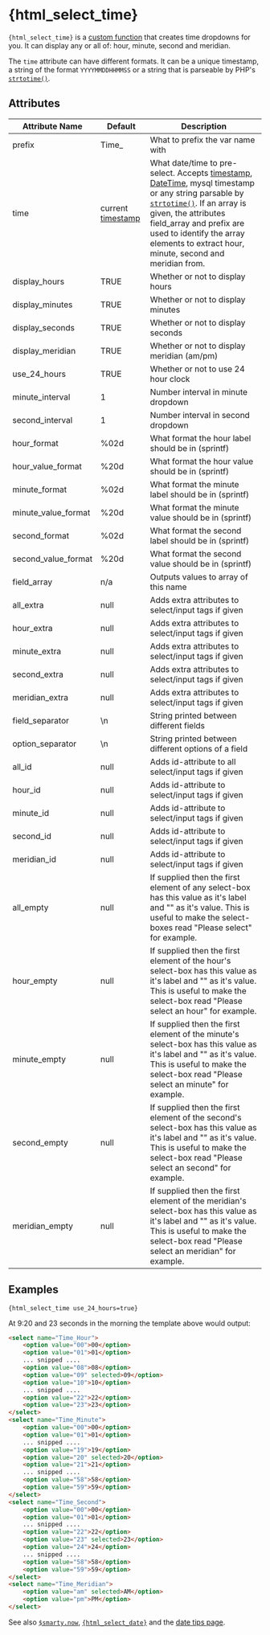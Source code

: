 # {html_select_time}

`{html_select_time}` is a [custom function](index.md)
that creates time dropdowns for you. It can display any or all of: hour,
minute, second and meridian.

The `time` attribute can have different formats. It can be a unique
timestamp, a string of the format `YYYYMMDDHHMMSS` or a string that is
parseable by PHP's [`strtotime()`](https://www.php.net/strtotime).

## Attributes

| Attribute Name        | Default                                                | Description                                                                                                                                                                                                                                                                                                                                                                              |
|-----------------------|--------------------------------------------------------|------------------------------------------------------------------------------------------------------------------------------------------------------------------------------------------------------------------------------------------------------------------------------------------------------------------------------------------------------------------------------------------|
| prefix                | Time\_                                                 | What to prefix the var name with                                                                                                                                                                                                                                                                                                                                                         |
| time                  | current [timestamp](https://www.php.net/function.time) | What date/time to pre-select. Accepts  [timestamp](https://www.php.net/function.time), [DateTime](https://www.php.net/class.DateTime), mysql timestamp or any string parsable by [`strtotime()`](https://www.php.net/strtotime). If an array is given, the attributes field\_array and prefix are used to identify the array elements to extract hour, minute, second and meridian from. |
| display\_hours        | TRUE                                                   | Whether or not to display hours                                                                                                                                                                                                                                                                                                                                                          |
| display\_minutes      | TRUE                                                   | Whether or not to display minutes                                                                                                                                                                                                                                                                                                                                                        |
| display\_seconds      | TRUE                                                   | Whether or not to display seconds                                                                                                                                                                                                                                                                                                                                                        |
| display\_meridian     | TRUE                                                   | Whether or not to display meridian (am/pm)                                                                                                                                                                                                                                                                                                                                               |
| use\_24\_hours        | TRUE                                                   | Whether or not to use 24 hour clock                                                                                                                                                                                                                                                                                                                                                      |
| minute\_interval      | 1                                                      | Number interval in minute dropdown                                                                                                                                                                                                                                                                                                                                                       |
| second\_interval      | 1                                                      | Number interval in second dropdown                                                                                                                                                                                                                                                                                                                                                       |
| hour\_format          | \%02d                                                  | What format the hour label should be in (sprintf)                                                                                                                                                                                                                                                                                                                                        |
| hour\_value\_format   | \%20d                                                  | What format the hour value should be in (sprintf)                                                                                                                                                                                                                                                                                                                                        |
| minute\_format        | \%02d                                                  | What format the minute label should be in (sprintf)                                                                                                                                                                                                                                                                                                                                      |
| minute\_value\_format | \%20d                                                  | What format the minute value should be in (sprintf)                                                                                                                                                                                                                                                                                                                                      |
| second\_format        | \%02d                                                  | What format the second label should be in (sprintf)                                                                                                                                                                                                                                                                                                                                      |
| second\_value\_format | \%20d                                                  | What format the second value should be in (sprintf)                                                                                                                                                                                                                                                                                                                                      |
| field\_array          | n/a                                                    | Outputs values to array of this name                                                                                                                                                                                                                                                                                                                                                     |
| all\_extra            | null                                                   | Adds extra attributes to select/input tags if given                                                                                                                                                                                                                                                                                                                                      |
| hour\_extra           | null                                                   | Adds extra attributes to select/input tags if given                                                                                                                                                                                                                                                                                                                                      |
| minute\_extra         | null                                                   | Adds extra attributes to select/input tags if given                                                                                                                                                                                                                                                                                                                                      |
| second\_extra         | null                                                   | Adds extra attributes to select/input tags if given                                                                                                                                                                                                                                                                                                                                      |
| meridian\_extra       | null                                                   | Adds extra attributes to select/input tags if given                                                                                                                                                                                                                                                                                                                                      |
| field\_separator      | \\n                                                    | String printed between different fields                                                                                                                                                                                                                                                                                                                                                  |
| option\_separator     | \\n                                                    | String printed between different options of a field                                                                                                                                                                                                                                                                                                                                      |
| all\_id               | null                                                   | Adds id-attribute to all select/input tags if given                                                                                                                                                                                                                                                                                                                                      |
| hour\_id              | null                                                   | Adds id-attribute to select/input tags if given                                                                                                                                                                                                                                                                                                                                          |
| minute\_id            | null                                                   | Adds id-attribute to select/input tags if given                                                                                                                                                                                                                                                                                                                                          |
| second\_id            | null                                                   | Adds id-attribute to select/input tags if given                                                                                                                                                                                                                                                                                                                                          |
| meridian\_id          | null                                                   | Adds id-attribute to select/input tags if given                                                                                                                                                                                                                                                                                                                                          |
| all\_empty            | null                                                   | If supplied then the first element of any select-box has this value as it's label and "" as it's value. This is useful to make the select-boxes read "Please select" for example.                                                                                                                                                                                                        |
| hour\_empty           | null                                                   | If supplied then the first element of the hour's select-box has this value as it's label and "" as it's value. This is useful to make the select-box read "Please select an hour" for example.                                                                                                                                                                                           |
| minute\_empty         | null                                                   | If supplied then the first element of the minute's select-box has this value as it's label and "" as it's value. This is useful to make the select-box read "Please select an minute" for example.                                                                                                                                                                                       |
| second\_empty         | null                                                   | If supplied then the first element of the second's select-box has this value as it's label and "" as it's value. This is useful to make the select-box read "Please select an second" for example.                                                                                                                                                                                       |
| meridian\_empty       | null                                                   | If supplied then the first element of the meridian's select-box has this value as it's label and "" as it's value. This is useful to make the select-box read "Please select an meridian" for example.                                                                                                                                                                                   |


## Examples

```smarty
{html_select_time use_24_hours=true}
```
     
At 9:20 and 23 seconds in the morning the template above would output:

```html
<select name="Time_Hour">
    <option value="00">00</option>
    <option value="01">01</option>
    ... snipped ....
    <option value="08">08</option>
    <option value="09" selected>09</option>
    <option value="10">10</option>
    ... snipped ....
    <option value="22">22</option>
    <option value="23">23</option>
</select>
<select name="Time_Minute">
    <option value="00">00</option>
    <option value="01">01</option>
    ... snipped ....
    <option value="19">19</option>
    <option value="20" selected>20</option>
    <option value="21">21</option>
    ... snipped ....
    <option value="58">58</option>
    <option value="59">59</option>
</select>
<select name="Time_Second">
    <option value="00">00</option>
    <option value="01">01</option>
    ... snipped ....
    <option value="22">22</option>
    <option value="23" selected>23</option>
    <option value="24">24</option>
    ... snipped ....
    <option value="58">58</option>
    <option value="59">59</option>
</select>
<select name="Time_Meridian">
    <option value="am" selected>AM</option>
    <option value="pm">PM</option>
</select>
```

See also [`$smarty.now`](../language-variables/language-variables-smarty.md#smartynow-languagevariablessmartynow),
[`{html_select_date}`](language-function-html-select-date.md) and the
[date tips page](../../appendixes/tips.md#dates).

